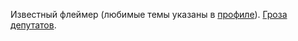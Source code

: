 Известный флеймер (любимые темы указаны в
[профиле](http://www.linux.org.ru/whois.jsp?nick=svu)). [Гроза
депутатов](http://www.linux.org.ru/view-message.jsp?msgid=2485358).